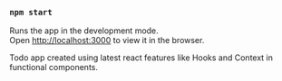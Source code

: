 ### `npm start`

Runs the app in the development mode.\
Open [http://localhost:3000](http://localhost:3000) to view it in the browser.

Todo app created using latest react features like Hooks and Context in functional components.

